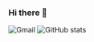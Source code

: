 ### Hi there 👋

![Gmail](https://img.shields.io/badge/Gmail-D14836?style=for-the-badge&logo=gmail&logoColor=white)
![GitHub stats](https://github-readme-stats.vercel.app/api?username=anuraghazra&show_icons=true&theme=dark)



